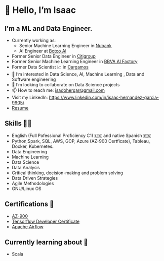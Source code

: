 # 👋 Hello, I’m Isaac
## I'm a ML and Data Engineer.
- Currently working as: 
  - Senior Machine Learning Engineer in [Nubank](https://international.nubank.com.br/about/)
  - AI Engineer at [Botco AI](https://botco.ai/)
- Former Senior Data Engineer in [Citigroup](https://www.citigroup.com/global)
- Former Senior Machine Learning Engineer in [BBVA AI Factory](https://www.bbvaaifactory.com)
- Former Data Scientist 📈 in [Cargamos](https://www.linkedin.com/company/cargamosmx/)
- 👀 I’m interested in Data Science, AI, Machine Learning , Data and Software engineering 
- 💞️ I’m looking to collaborate on Data Science projects
- 📫 How to reach me: isadohergar@gmail.com
- Visit my LinkedIn: https://www.linkedin.com/in/isaac-hernandez-garcia-9905/ 
- [Resume](https://www.canva.com/design/DAFScipfP-Q/I7KNPLfdoDwyHWE1p5mbbA/view?utm_content=DAFScipfP-Q&utm_campaign=designshare&utm_medium=link2&utm_source=sharebutton)

## Skills 👨‍💻
* English (Full Pofessional Proficiency C1)  🇺🇸 and native Spanish 🇪🇸
* Python,Spark, SQL, AWS, GCP, Azure (AZ-900 Certficate), Tableau, Docker, Kubernetes.
* Data Engineering
* Machine Learning
* Data Science
* Data Analysis
* Critical thinking, decision-making and problem solving 
* Data Driven Strategies
* Agile Methodologies
* GNU/Linux OS

## Certifications 📜
* [AZ-900](https://portal.certiport.com/Portal/Pages/PrintTranscriptInfo.aspx?action=Cert&id=414&cvid=jlqG6GsGh69aqvgbIui9eg==)
* [Tensorflow Developer Certificate](https://www.credential.net/257ddb28-b131-4b23-ac07-ebd029b271be#gs.yb7xmc)
* [Apache Airflow](https://www.credly.com/badges/9d7d4bea-83c1-4dd2-9c2a-f61137f111d5)

## Currently learning about 🌱
- Scala
<!---
axiom-of-choice/axiom-of-choice is a ✨ special ✨ repository because its `README.md` (this file) appears on your GitHub profile.
You can click the Preview link to take a look at your changes.
--->
